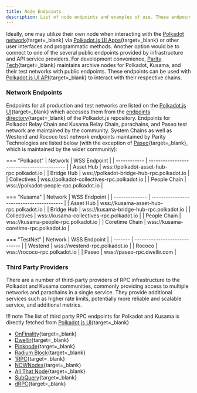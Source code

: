 ```yaml
---
title: Node Endpoints
description: List of node endpoints and examples of use. These endpoints can be used for development, RPC, or other purposes for which network access is required.
---
```


Ideally, one may utilize their own node when interacting with the [Polkadot network](https://polkadot.network/){target=\_blank} via [Polkadot.js UI Apps](https://polkadot.js.org/apps/){target=\_blank} or other user interfaces and programmatic methods. Another option would be to connect to one of the several public endpoints provided by infrastructure and API service providers. For development convenience, [Parity Tech](https://www.parity.io/){target=\_blank} maintains archive nodes for Polkadot, Kusama, and their test networks with public endpoints. These endpoints can be used with [Polkadot.js UI API](https://polkadot.js.org/docs/api){target=\_blank} to interact with their respective chains.

### Network Endpoints

Endpoints for all production and test networks are listed on the [Polkadot.js UI](https://polkadot.js.org/apps/#/accounts){target=\_blank} which accesses them from the [endpoints directory](https://github.com/polkadot-js/apps/tree/master/packages/apps-config/src/endpoints){target=\_blank} of the Polkadot.js repository. Endpoints for Polkadot Relay Chain and Kusama Relay Chain, parachains, and Paseo test network are maintained by the community. System Chains as well as Westend and Rococo test network endpoints maintained by Parity Technologies are listed below (with the exception of [Paseo](https://github.com/paseo-network){target=\_blank}, which is maintained by the wider community):


=== "Polkadot"
    | Network      | WSS Endpoint                               |
    | ------------ | ------------------------------------------ |
    | Asset Hub    | wss://polkadot-asset-hub-rpc.polkadot.io   |
    | Bridge Hub   | wss://polkadot-bridge-hub-rpc.polkadot.io  |
    | Collectives  | wss://polkadot-collectives-rpc.polkadot.io |
    | People Chain | wss://polkadot-people-rpc.polkadot.io      |

=== "Kusama"
    | Network        | WSS Endpoint                             |
    | -------------- | ---------------------------------------- |
    | Asset Hub      | wss://kusama-asset-hub-rpc.polkadot.io   |
    | Bridge Hub     | wss://kusama-bridge-hub-rpc.polkadot.io  |
    | Collectives    | wss://kusama-collectives-rpc.polkadot.io |
    | People Chain   | wss://kusama-people-rpc.polkadot.io      |
    | Coretime Chain | wss://kusama-coretime-rpc.polkadot.io    |

=== "TestNet"
    | Network | WSS Endpoint                  |
    | ------- | ----------------------------- |
    | Westend | wss://westend-rpc.polkadot.io |
    | Rococo  | wss://rococo-rpc.polkadot.io  |
    | Paseo   | wss://paseo-rpc.dwellir.com   |


### Third Party Providers

There are a number of third-party providers of RPC infrastructure to the Polkadot and Kusama communities, commonly providing access to multiple networks and parachains in a single service. They provide additional services such as higher rate limits, potentially more reliable and scalable service, and additional metrics.

!!! note
    The list of third party RPC endpoints for Polkadot and Kusama is directly fetched from
    [Polkadot.js UI](https://polkadot.js.org/apps/#/explorer){target=\_blank}

- [OnFinality](https://onfinality.io){target=\_blank}
- [Dwellir](https://dwellir.com){target=\_blank}
- [Pinknode](https://pinknode.io){target=\_blank}
- [Radium Block](https://radiumblock.com/){target=\_blank}
- [1RPC](https://1rpc.io/){target=\_blank}
- [NOWNodes](https://nownodes.io/){target=\_blank}
- [All That Node](https://www.allthatnode.com/){target=\_blank}
- [SubQuery](https://www.rpc.subquery.network/){target=\_blank}
- [dRPC](https://drpc.org/){target=\_blank}
